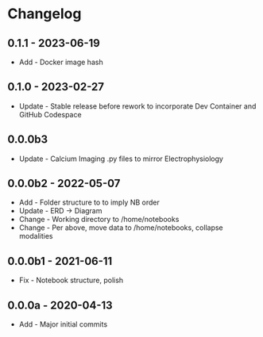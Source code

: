 # Changelog

## 0.1.1 - 2023-06-19

+ Add - Docker image hash

## 0.1.0 - 2023-02-27

+ Update - Stable release before rework to incorporate Dev Container and GitHub Codespace

## 0.0.0b3

+ Update - Calcium Imaging .py files to mirror Electrophysiology

## 0.0.0b2 - 2022-05-07

+ Add - Folder structure to to imply NB order
+ Update - ERD -> Diagram
+ Change - Working directory to /home/notebooks
+ Change - Per above, move data to /home/notebooks, collapse modalities

## 0.0.0b1 - 2021-06-11

+ Fix - Notebook structure, polish

## 0.0.0a - 2020-04-13

+ Add - Major initial commits
